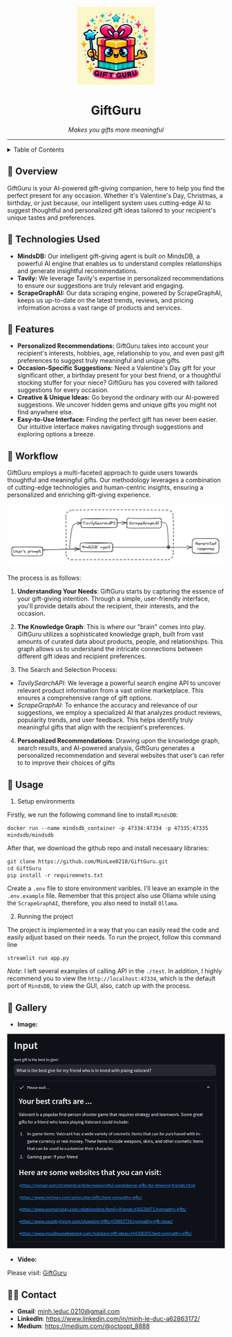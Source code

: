 <p align="center">
  <img src="./static/giftguru_logo.jpeg" width="180" >
</p>
<h1 align="center">GiftGuru</h1>

<p align="center">
  <em>Makes you gifts more meaningful</em>
</p>

---

<details>
  <summary>Table of Contents</summary>

- [📍 Overview](#-overview)
- [🤖Technologies Used](#-technologies-used)
- [🧩 Features](#-features)
- [🎯 Workflow](#-workflow)
- [🚀 Usage](#-getting-started)
- [👾 Gallery](#-gallery)
- [🧑‍💻 Contact](#-contact)
</details>

## 📍 Overview

GiftGuru is your AI-powered gift-giving companion, here to help you find the perfect present for any occasion. Whether it's Valentine's Day, Christmas, a birthday, or just because, our intelligent system uses cutting-edge AI to suggest thoughtful and personalized gift ideas tailored to your recipient's unique tastes and preferences.

## 🤖 Technologies Used

* **MindsDB:** Our intelligent gift-giving agent is built on MindsDB, a powerful AI engine that enables us to understand complex relationships and generate insightful recommendations.
* **Tavily:** We leverage Tavily's expertise in personalized recommendations to ensure our suggestions are truly relevant and engaging.
* **ScrapeGraphAI:** Our data scraping engine, powered by ScrapeGraphAI, keeps us up-to-date on the latest trends, reviews, and pricing information across a vast range of products and services.


## 🧩 Features

* **Personalized Recommendations:** GiftGuru takes into account your recipient's interests, hobbies, age, relationship to you, and even past gift preferences to suggest truly meaningful and unique gifts.
* **Occasion-Specific Suggestions:**  Need a Valentine's Day gift for your significant other, a birthday present for your best friend, or a thoughtful stocking stuffer for your niece? GiftGuru has you covered with tailored suggestions for every occasion.
* **Creative & Unique Ideas:**  Go beyond the ordinary with our AI-powered suggestions. We uncover hidden gems and unique gifts you might not find anywhere else.
* **Easy-to-Use Interface:**  Finding the perfect gift has never been easier. Our intuitive interface makes navigating through suggestions and exploring options a breeze.


## 🎯 Workflow
GiftGuru employs a multi-faceted approach to guide users towards thoughtful and meaningful
gifts. Our methodology leverages a combination of cutting-edge technologies and human-centric
insights, ensuring a personalized and enriching gift-giving experience.

![](./static/workflow.png)

The process is as follows:

1. **Understanding Your Needs**: GiftGuru starts by capturing the essence of your gift-giving
intention. Through a simple, user-friendly interface, you'll provide details about the
recipient, their interests, and the occasion.

2. **The Knowledge Graph**: This is where our "brain" comes into play. GiftGuru utilizes a
sophisticated knowledge graph, built from vast amounts of curated data about products,
people, and relationships. This graph allows us to understand the intricate connections
between different gift ideas and recipient preferences.

3. The Search and Selection Process:

  + *TavilySearchAPI*: We leverage a powerful search engine API to uncover relevant
product information from a vast online marketplace. This ensures a
comprehensive range of gift options.
  + *ScrapeGraphAI*: To enhance the accuracy and relevance of our suggestions, we
employ a specialized AI that analyzes product reviews, popularity trends, and user
feedback. This helps identify truly meaningful gifts that align with the recipient's
preferences.

4. **Personalized Recommendations**: Drawing upon the knowledge graph, search results, and
AI-powered analysis, GiftGuru generates a personalized recommendation and several
websites that user’s can refer to to improve their choices of gifts

## 🚀 Usage

1. Setup environments 

Firstly, we run the following command line to install `MindsDB`: 

```
docker run --name mindsdb_container -p 47334:47334 -p 47335:47335 mindsdb/mindsdb
```
After that, we download the github repo and install necesaary libraries: 

```
git clone https://github.com/MinLee0210/GiftGuru.git
cd GiftGuru
pip install -r requiremnets.txt

```

Create a `.env` file to store environment varibles. I'll leave an example in the `.env.example` file. Remember that this project also use Ollama while using the `ScrapeGraphAI`, therefore, you also need to install `Ollama`. 

2. Running the project

The project is implemented in a way that you can easily read the code and easily adjust based on their needs. To run the project, follow this command line

```
streamlit run app.py
```

*Note*: I left several examples of calling API in the `./test`. In addition, I highly recommend you to view the `http://localhost:47334`, which is the default port of `MindsDB`, to view the GUI, also, catch up with the process. 


## 👾 Gallery

+ **Image:**

![](./static/gg_example.png)

+ **Video:**
  
Please visit: [GiftGuru](https://youtu.be/RXT6hSo3L6A)

## 🧑‍💻 Contact

+ **Gmail**: minh.leduc.0210@gmail.com
+ **LinkedIn**: https://www.linkedin.com/in/minh-le-duc-a62863172/
+ **Medium**: https://medium.com/@octoopt_8888
